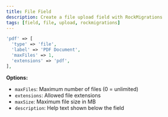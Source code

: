 ```yaml
---
title: File Field
description: Create a file upload field with RockMigrations
tags: [field, file, upload, rockmigrations]
---
```


```php
'pdf' => [
  'type' => 'file',
  'label' => 'PDF Document',
  'maxFiles' => 1,
  'extensions' => 'pdf',
],
```

**Options:**
- `maxFiles`: Maximum number of files (0 = unlimited)
- `extensions`: Allowed file extensions
- `maxSize`: Maximum file size in MB
- `description`: Help text shown below the field
